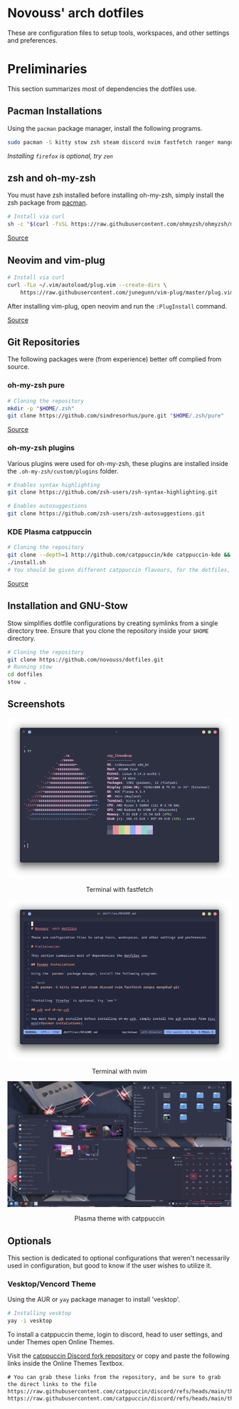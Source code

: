 
# Novouss' arch dotfiles

These are configuration files to setup tools, workspaces, and other settings and preferences.

# Preliminaries

This section summarizes most of dependencies the dotfiles use.

## Pacman Installations

Using the `pacman` package manager, install the following programs.

```bash
sudo pacman -S kitty stow zsh steam discord nvim fastfetch ranger mangohud git
```

*Installing `firefox` is optional, try `zen`*

## zsh and oh-my-zsh

You must have zsh installed before installing oh-my-zsh, simply install the zsh package from [pacman](#pacman-installations).

```bash
# Install via curl
sh -c "$(curl -fsSL https://raw.githubusercontent.com/ohmyzsh/ohmyzsh/master/tools/install.sh)"
```

[Source](https://ohmyz.sh/)

## Neovim and vim-plug

```bash
# Install via curl
curl -fLo ~/.vim/autoload/plug.vim --create-dirs \
    https://raw.githubusercontent.com/junegunn/vim-plug/master/plug.vim
```

After installing vim-plug, open neovim and run the `:PlugInstall` command.

[Source](https://github.com/junegunn/vim-plug?tab=readme-ov-file#neovim)

## Git Repositories

The following packages were (from experience) better off complied from source.

### oh-my-zsh pure

```bash
# Cloning the repository
mkdir -p "$HOME/.zsh"
git clone https://github.com/sindresorhus/pure.git "$HOME/.zsh/pure"
```

[Source](https://github.com/sindresorhus/pure)

### oh-my-zsh plugins

Various plugins were used for oh-my-zsh, these plugins are installed inside the `.oh-my-zsh/custom/plugins` folder.

```bash
# Enables syntax highlighting
git clone https://github.com/zsh-users/zsh-syntax-highlighting.git
```

```bash
# Enables autosuggestions
git clone https://github.com/zsh-users/zsh-autosuggestions.git
```

### KDE Plasma catppuccin

```bash
# Cloning the repository
git clone --depth=1 http://github.com/catppuccin/kde catppuccin-kde && cd catppuccin-kde
./install.sh
# You should be given different catppuccin flavours, for the dotfiles, catppuccin-frappe red was used
```

[Source](https://github.com/catppuccin/kde)

## Installation and GNU-Stow

Stow simplifies dotfile configurations by creating symlinks from a single directory tree. Ensure that you clone the repository inside your `$HOME` directory.

```bash
# Cloning the repository
git clone https://github.com/novouss/dotfiles.git
# Running stow
cd dotfiles
stow .
```

## Screenshots

![fastfetch-terminal](./assets/fastfetch-terminal.png)
<p style="text-align:center;">Terminal with fastfetch</p>

![nvim-terminal](./assets/nvim-terminal.png)
<p style="text-align:center;">Terminal with nvim</p>

![plasma-themed](./assets/plasma-themed.png)
<p style="text-align:center;">Plasma theme with catppuccin</p>

## Optionals

This section is dedicated to optional configurations that weren't necessarily used in configuration, but good to know if the user wishes to utilize it.

### Vesktop/Vencord Theme

Using the AUR or `yay` package manager to install 'vesktop'.

```bash
# Installing vesktop
yay -i vesktop
```

To install a catppuccin theme, login to discord, head to user settings, and under Themes open Online Themes.

Visit the [catppuccin Discord fork repository](https://github.com/catppuccin/discord) or copy and paste the following links inside the Online Themes Textbox.

```
# You can grab these links from the repository, and be sure to grab the direct links to the file
https://raw.githubusercontent.com/catppuccin/discord/refs/heads/main/themes/macchiato.theme.css
https://raw.githubusercontent.com/catppuccin/discord/refs/heads/main/themes/frappe.theme.css
```

